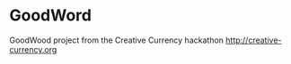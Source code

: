 GoodWord
========

GoodWood project from the Creative Currency hackathon http://creative-currency.org
